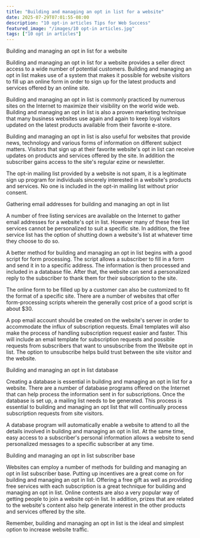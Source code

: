 ```yaml
---
title: "Building and managing an opt in list for a website"
date: 2025-07-29T07:01:55-08:00
description: "10 opt-in articles Tips for Web Success"
featured_image: "/images/10 opt-in articles.jpg"
tags: ["10 opt in articles"]
---
```


Building and managing an opt in list for a website

Building and managing an opt in list for a website provides a seller direct access to a wide number of potential customers. Building and managing an opt in list makes use of a system that makes it possible for website visitors to fill up an online form in order to sign up for the latest products and services offered by an online site. 

Building and managing an opt in list is commonly practiced by numerous sites on the Internet to maximize their visibility on the world wide web. Building and managing an opt in list is also a proven marketing technique that many business websites use again and again to keep loyal visitors updated on the latest products available from their favorite e-store. 

Building and managing an opt in list is also useful for websites that provide news, technology and various forms of information on different subject matters. Visitors that sign up at their favorite website's opt in list can receive updates on products and services offered by the site. In addition the subscriber gains access to the site's regular ezine or newsletter. 

The opt-in mailing list provided by a website is not spam, it is a legitimate sign up program for individuals sincerely interested in a website's products and services. No one is included in the opt-in mailing list without prior consent. 

Gathering email addresses for building and managing an opt in list

A number of free listing services are available on the Internet to gather email addresses for a website's opt in list. However many of these free list services cannot be personalized to suit a specific site. In addition, the free service list has the option of shutting down a website's list at whatever time they choose to do so. 

A better method for building and managing an opt in list begins with a good script for form processing. The script allows a subscriber to fill in a form and send it in to a specific address. The information is then processed and included in a database file. 
After that, the website can send a personalized reply to the subscriber to thank them for their subscription to the site. 

The online form to be filled up by a customer can also be customized to fit the format of a specific site. There are a number of websites that offer form-processing scripts wherein the generally cost price of a good script is about $30. 

A pop email account should be created on the website's server in order to accommodate the influx of subscription requests. Email templates will also make the process of handling subscription request easier and faster. This will include an email template for subscription requests and possible requests from subscribers that want to unsubscribe from the Website opt in list. The option to unsubscribe helps build trust between the site visitor and the website.

Building and managing an opt in list database

Creating a database is essential in building and managing an opt in list for a website. There are a number of database programs offered on the Internet that can help process the information sent in for subscriptions. Once the database is set up, a mailing list needs to be generated. This process is essential to building and managing an opt list that will continually process subscription requests from site visitors. 

A database program will automatically enable a website to attend to all the details involved in building and managing an opt in list. At the same time, easy access to a subscriber's personal information allows a website to send personalized messages to a specific subscriber at any time. 

Building and managing an opt in list subscriber base

Websites can employ a number of methods for building and managing an opt in list subscriber base. Putting up incentives are a great come on for building and managing an opt in list. Offering a free gift as well as providing free services with each subscription is a great technique for building and managing an opt in list. Online contests are also a very popular way of getting people to join a website opt-in list. In addition, prizes that are related to the website's content also help generate interest in the other products and services offered by the site. 

Remember, building and managing an opt in list is the ideal and simplest option to increase website traffic.




